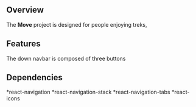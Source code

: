 ## Overview
The **Move** project is designed for people enjoying treks, 
## Features
The down navbar is composed of three buttons 


## Dependencies

*react-navigation
*react-navigation-stack
*react-navigation-tabs
*react-icons


